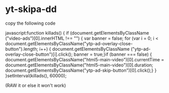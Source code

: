 # yt-skipa-dd



copy the following code

javascript:function killads() {  if (document.getElementsByClassName      ("video-ads")[0].innerHTML !== "") {             var banner = false;    for (var i = 0; i < document.getElementsByClassName("ytp-ad-overlay-close-button").length; i++) {  document.getElementsByClassName            ("ytp-ad-overlay-close-button")[i].click();  banner = true;}if (banner === false)       {  document.getElementsByClassName("html5-main-video")[0].currentTime = document.getElementsByClassName("html5-main-video")[0].duration;      document.getElementsByClassName("ytp-ad-skip-button")[0].click();}  }    }setInterval(killads(), 60000);


(RAW it or else it won't work)
